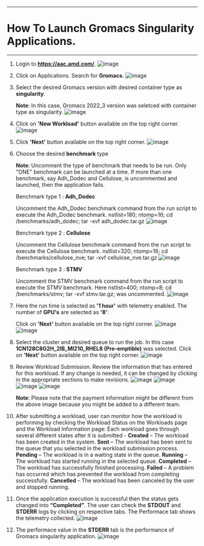 ***

# How To Launch Gromacs Singularity Applications.

***
1. Login to **https://aac.amd.com/**.
  ![image](https://github.com/amddcgpuce/AMDAcceleratorCloudGuides/assets/137475062/d62dc96e-e37a-42b3-9b0e-72445014a621)

2. Click on Applications. Search for **Gromacs**.
  ![image](https://github.com/amddcgpuce/AMDAcceleratorCloudGuides/assets/137475004/da7077e0-1488-4495-808d-9d6655f668c4)

3. Select the desired Gromacs version with desired container type as **singularity**.

   **Note**: In this case, Gromacs 2022_3 version was seletced with container type as singularity.
   ![image](https://github.com/amddcgpuce/AMDAcceleratorCloudGuides/assets/137475004/17a60c0f-7836-489c-8ba9-107f82479d8e)

4. Click on **'New Workload'** button available on the top right corner.
   ![image](https://github.com/amddcgpuce/AMDAcceleratorCloudGuides/assets/137475004/84d85f53-80d7-48c6-a9ad-3743cbbf8ac8)

5. Click **'Next'** button available on the top right corner.
   ![image](https://github.com/amddcgpuce/AMDAcceleratorCloudGuides/assets/137475004/2e1c452c-9e86-4723-b394-f9cc89fe9b26)

6. Choose the desired **benchmark** type

   **Note**: Uncomment the type of benchmark that needs to be run. Only "ONE" benchmark can be launched at a time. If more 
   than one benchmark, say Adh_Dodec and Cellulose, is uncommented and launched, then the application fails.

   Benchmark type 1 : **Adh_Dodec**

   Uncomment the Adh_Dodec benchmark command from the run script to execute the Adh_Dodec benchmark.
   nstlist=180; ntomp=16; cd /benchmarks/adh_dodec; tar -xvf adh_dodec.tar.gz
   ![image](https://github.com/amddcgpuce/AMDAcceleratorCloudGuides/assets/137475004/d7d5b24b-528a-4f19-85a1-513dfba6da33)

   Benchmark type 2 : **Cellulose**
   
   Uncomment the Cellulose benchmark command from the run script to execute the Cellulose benchmark.
   nstlist=320; ntomp=16; cd /benchmarks/cellulose_nve; tar -xvf cellulose_nve.tar.gz
   ![image](https://github.com/amddcgpuce/AMDAcceleratorCloudGuides/assets/137475004/0cce3cf4-3ac3-4b3e-a824-e16cda772fc1)

   
   Benchmark type 3 : **STMV**

   Uncomment the STMV benchmark command from the run script to execute the STMV benchmark.
   Here nstlist=400; ntomp=8; cd /benchmarks/stmv; tar -xvf stmv.tar.gz; was uncommented.
   ![image](https://github.com/amddcgpuce/AMDAcceleratorCloudGuides/assets/137475004/ce295445-de0b-49fd-a229-47f405e19262)
   
7. Here the run time is selected as **'1 hour'** with telemetry enabled. The number of **GPU's** are selected as **'8'**.

    Click on **'Next'** button available on the top right corner.
    ![image](https://github.com/amddcgpuce/AMDAcceleratorCloudGuides/assets/137475004/d201159a-4298-4ba6-b118-9c04eb7c4f92)
    ![image](https://github.com/amddcgpuce/AMDAcceleratorCloudGuides/assets/137475004/05a7bc0d-ecf2-4541-ac38-2ebb162be9a4)

8. Select the cluster and desired queue to run the job. In this case **1CN128C8G2H_2IB_MI210_RHEL8 (Pre-emptible)** was 
   selected. Click on **'Next'** button available on the top right corner.
   ![image](https://github.com/amddcgpuce/AMDAcceleratorCloudGuides/assets/137475004/2c5d4b9d-d0b2-456b-b4f1-93c88f2d9dc0)

9. Review Workload Submission. Review the information that has entered for this workload. If any change is needed, it can 
   be changed by clicking in the appropriate sections to make revisions.
   ![image](https://github.com/amddcgpuce/AMDAcceleratorCloudGuides/assets/137475004/a81f1d26-ae41-4adb-9d31-d46ced6f228e)
   ![image](https://github.com/amddcgpuce/AMDAcceleratorCloudGuides/assets/137475004/9a8df735-bb44-4a21-8566-57e60f63b6dc)
   ![image](https://github.com/amddcgpuce/AMDAcceleratorCloudGuides/assets/137475004/f0d32676-61cd-49a1-8dca-743e08af14ed)
   ![image](https://github.com/amddcgpuce/AMDAcceleratorCloudGuides/assets/137475004/b3d98c0a-5673-4f15-a41f-73fae6f830e0)

   **Note**: Please note that the payment information might be different from the above image because you might be added 
   to a different team.

10. After submitting a workload, user can monitor how the workload is performing by checking the Workload Status 
    on the Workloads page and the Workload Information page:
    Each workload goes through several different states after it is submitted -
    **Created** – The workload has been created in the system.
    **Sent** – The workload has been sent to the queue that you selected in the workload submission process.
    **Pending** – The workload is in a waiting state in the queue.
    **Running** – The workload has started running in the selected queue.
    **Completed** – The workload has successfully finished processing.
    **Failed** – A problem has occurred which has prevented the workload from completing successfully.
    **Cancelled** – The workload has been canceled by the user and stopped running.

11.  Once the application execution is successful then the status gets changed into **“Completed”**. The user can check the 
     **STDOUT** and **STDERR** logs by clicking on respective tabs. The Performace tab shows the telemetry collected.
    ![image](https://github.com/amddcgpuce/AMDAcceleratorCloudGuides/assets/137475004/1b4744ae-ef6d-4e88-9876-a84c7e3fb315)

12.  The performace value in the **STDERR** tab is the performance of Gromacs singularity application.
     ![image](https://github.com/amddcgpuce/AMDAcceleratorCloudGuides/assets/137475004/44421288-3098-4071-84bb-d5495da7dbc9)
